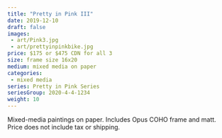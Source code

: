 ```yaml
---
title: "Pretty in Pink III"
date: 2019-12-10
draft: false
images:
 - art/Pink3.jpg
 - art/prettyinpinkbike.jpg
price: $175 or $475 CDN for all 3
size: frame size 16x20
medium: mixed media on paper
categories:
 - mixed media
series: Pretty in Pink Series
seriesGroup: 2020-4-4-1234
weight: 10
---
```


Mixed-media paintings on paper. Includes Opus COHO frame and matt. Price does not include tax or shipping.
